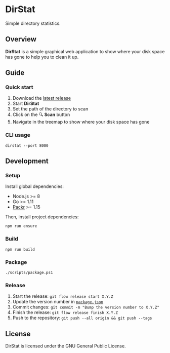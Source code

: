 # DirStat

Simple directory statistics.

## Overview

**DirStat** is a simple graphical web application to show
where your disk space has gone to help you to clean it up.

## Guide

### Quick start

1. Download the [latest release](https://github.com/GaelGirodon/dir-stat/releases)
2. Start **DirStat**
3. Set the path of the directory to scan
4. Click on the 🔍 **Scan** button
5. Navigate in the treemap to show where your disk space has gone

### CLI usage

```shell
dirstat --port 8000
```

## Development

### Setup

Install global dependencies:

- Node.js >= 8
- Go >= 1.11
- [Packr](https://github.com/gobuffalo/packr) >= 1.15

Then, install project dependencies:

```shell
npm run ensure
```

### Build

```shell
npm run build
```

### Package

```shell
./scripts/package.ps1
```

### Release

1. Start the release: `git flow release start X.Y.Z`
2. Update the version number in [`package.json`](package.json)
3. Commit changes: `git commit -m "Bump the version number to X.Y.Z"`
4. Finish the release: `git flow release finish X.Y.Z`
5. Push to the repository: `git push --all origin && git push --tags`

## License

DirStat is licensed under the GNU General Public License.
